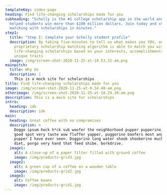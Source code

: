 ```yaml
---
templateKey: index-page
heading: Find life-changing scholarships made for you
subheading: "Scholly is the #1 college scholarship app in the world and has
  helped students win more than $100 million dollars. Join today and start
  matching with scholarships in minutes."
step1:
  title: "Step I: Complete your Scholly student profile"
  description: By taking five-minutes to tell us what makes you YOU, our
    proprietary scholarship matching algorithm is able to match you with
    life-changing scholarships based on your interests, accomplishments, and
    unique traits
  image: /img/screen-shot-2020-11-25-at-10.53.32-am.png
mainpitch:
  title: Why Us
  description: |
    This is a mock site for scholarships
title: Find life-changing scholarships made for you
image: /img/screen-shot-2020-11-25-at-9.34.48-am.png
otherimage: /img/screen-shot-2020-11-25-at-10.29.39-am.png
description: This is a mock site for scholarships
intro:
  heading: idk
  description: idk
main:
  heading: Great coffee with no compromises
  description: >
    Doggo ipsum heck h*ck sub woofer the neighborhood pupper pupperino, very
    good spot very taste wow fluffer yapper, puggorino boofers most angery
    pupper I have ever seen. Doggorino long water shoob shooberino much ruin
    diet, porgo very hand that feed shibe. borkdrive.
  image1:
    alt: A close-up of a paper filter filled with ground coffee
    image: /img/products-grid3.jpg
  image2:
    alt: A green cup of a coffee on a wooden table
    image: /img/products-grid2.jpg
  image3:
    alt: Coffee beans
    image: /img/products-grid1.jpg
---
```

